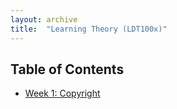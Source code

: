 ```yaml
---
layout: archive
title:  "Learning Theory (LDT100x)"
---
```

## Table of Contents
* [Week 1: Copyright](/pages/learning-theory-pages/week1)
<!-- * [Week 2: Behaviorism](/pages/learning-theory-pages/week2)
* [Week 3: Cognitivism](/pages/learning-theory-pages/week3) -->


